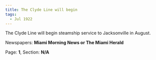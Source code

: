 ```yaml
---  
title: The Clyde Line will begin  
tags:  
  - Jul 1922  
---  
```

  
The Clyde Line will begin steamship service to Jacksonville in August.  
  
Newspapers: **Miami Morning News or The Miami Herald**  
  
Page: **1**, Section: **N/A** 
